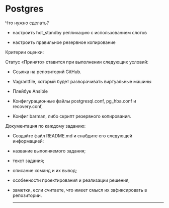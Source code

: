 # Postgres

Что нужно сделать?

- настроить hot_standby репликацию с использованием слотов

- настроить правильное резервное копирование


Критерии оценки:

Статус «Принято» ставится при выполнении следующих условий:

- Сcылка на репозиторий GitHub.

- Vagrantfile, который будет разворачивать виртуальные машины

- Плейбук Ansible

- Конфигурационные файлы postgresql.conf, pg_hba.conf и recovery.conf,

- Конфиг barman, либо скрипт резервного копирования.

Документация по каждому заданию:
- Создайте файл README.md и снабдите его следующей информацией:
- название выполняемого задания;
- текст задания;
- описание команд и их вывод;
- особенности проектирования и реализации решения,
- заметки, если считаете, что имеет смысл их зафиксировать в репозитории.

  ---
